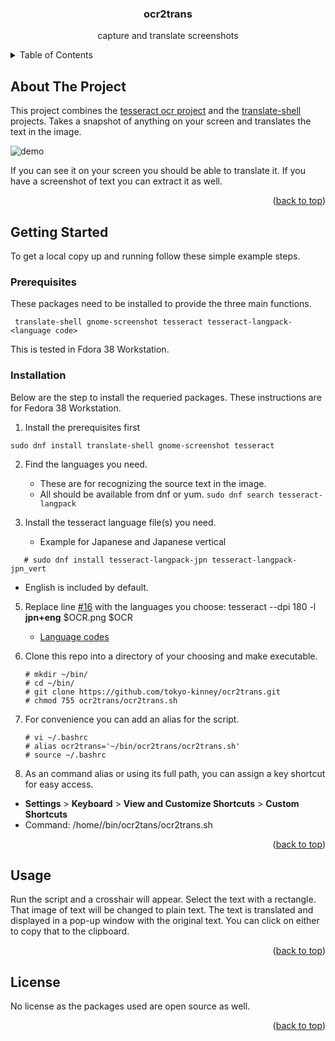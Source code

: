 <div align="center">
  <h3 align="center">ocr2trans</h3>

  <p align="center">
    capture and translate screenshots
</div>



<!-- TABLE OF CONTENTS -->
<details>
  <summary>Table of Contents</summary>
  <ol>
    <li>
      <a href="#about-the-project">About The Project</a>
    </li>
    <li>
      <a href="#getting-started">Getting Started</a>
      <ul>
        <li><a href="#prerequisites">Prerequisites</a></li>
        <li><a href="#installation">Installation</a></li>
      </ul>
    </li>
    <li><a href="#usage">Usage</a></li>
    <li><a href="#license">License</a></li>
  </ol>
</details>



<!-- ABOUT THE PROJECT -->
## About The Project

This project combines the [tesseract ocr project](https://github.com/tesseract-ocr) and the [translate-shell](https://github.com/soimort/translate-shell) projects.
Takes a snapshot of anything on your screen and translates the text in the image.

![demo](https://github.com/tokyo-kinney/ocr2trans/blob/main/demo.gif)


If you can see it on your screen you should be able to translate it.
If you have a screenshot of text you can extract it as well.
</p>

<p align="right">(<a href="#readme-top">back to top</a>)</p>

<!-- GETTING STARTED -->
## Getting Started

To get a local copy up and running follow these simple example steps.

### Prerequisites

These packages need to be installed to provide the three main functions.

  ```
   translate-shell gnome-screenshot tesseract tesseract-langpack-<language code>
  ```
This is tested in Fdora 38 Workstation.

### Installation

Below are the step to install the requeried packages.
These instructions are for Fedora 38 Workstation.

1. Install the prerequisites first

```sudo dnf install translate-shell gnome-screenshot tesseract```

2. Find the languages you need.

   - These are for recognizing the source text in the image.
   - All should be available from dnf or yum.
```sudo dnf search tesseract-langpack```

4. Install the tesseract language file(s) you need.
   - Example for Japanese and Japanese vertical
```
   # sudo dnf install tesseract-langpack-jpn tesseract-langpack-jpn_vert
```
   - English is included by default.

5. Replace line [#16](https://github.com/tokyo-kinney/ocr2trans/blob/75d48d8d3b5c4ebeb8fdf010477b968086887bd9/ocr2trans.sh#L16) with the languages you choose:
tesseract --dpi 180 -l **jpn+eng** $OCR.png $OCR
   - [Language codes](https://github.com/tesseract-ocr/tessdoc/blob/main/Data-Files-in-different-versions.md)

6. Clone this repo into a directory of your choosing and make executable.
   ```
   # mkdir ~/bin/
   # cd ~/bin/
   # git clone https://github.com/tokyo-kinney/ocr2trans.git
   # chmod 755 ocr2trans/ocr2trans.sh
   ```

6. For convenience you can add an alias for the script.
   ```
   # vi ~/.bashrc
   # alias ocr2trans='~/bin/ocr2trans/ocr2trans.sh'
   # source ~/.bashrc
   ```

7. As an command alias or using its full path, you can assign a key shortcut for easy access.
- **Settings** > **Keyboard** > **View and Customize Shortcuts** > **Custom Shortcuts**
- Command: /home/**<username>**/bin/ocr2tans/ocr2trans.sh

<p align="right">(<a href="#readme-top">back to top</a>)</p>

<!-- USAGE EXAMPLES -->
## Usage

Run the script and a crosshair will appear.
Select the text with a rectangle.
That image of text will be changed to plain text.
The text is translated and displayed in a pop-up window with the original text.
You can click on either to copy that to the clipboard.

<p align="right">(<a href="#readme-top">back to top</a>)</p>

<!-- LICENSE -->
## License

No license as the packages used are open source as well.

<p align="right">(<a href="#readme-top">back to top</a>)</p>
